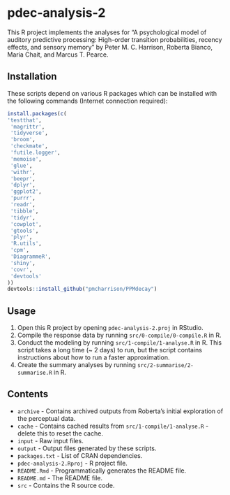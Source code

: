 
<!-- README.md is generated from README.Rmd. Please edit that file -->

# pdec-analysis-2

This R project implements the analyses for “A psychological model of
auditory predictive processing: High-order transition probabilities,
recency effects, and sensory memory” by Peter M. C. Harrison, Roberta
Bianco, Maria Chait, and Marcus T. Pearce.

## Installation

These scripts depend on various R packages which can be installed with
the following commands (Internet connection required):

``` r
install.packages(c(
'testthat',
 'magrittr',
 'tidyverse',
 'broom',
 'checkmate',
 'futile.logger',
 'memoise',
 'glue',
 'withr',
 'beepr',
 'dplyr',
 'ggplot2',
 'purrr',
 'readr',
 'tibble',
 'tidyr',
 'cowplot',
 'gtools',
 'plyr',
 'R.utils',
 'cpm',
 'DiagrammeR',
 'shiny',
 'covr',
 'devtools'
))
devtools::install_github("pmcharrison/PPMdecay")
```

## Usage

1)  Open this R project by opening `pdec-analysis-2.proj` in RStudio.
2)  Compile the response data by running `src/0-compile/0-compile.R` in
    R.
3)  Conduct the modeling by running `src/1-compile/1-analyse.R` in R.
    This script takes a long time (\~ 2 days) to run, but the script
    contains instructions about how to run a faster approximation.
4)  Create the summary analyses by running
    `src/2-summarise/2-summarise.R` in R.

## Contents

  - `archive` - Contains archived outputs from Roberta’s initial
    exploration of the perceptual data.
  - `cache` - Contains cached results from `src/1-compile/1-analyse.R` -
    delete this to reset the cache.
  - `input` - Raw input files.
  - `output` - Output files generated by these scripts.
  - `packages.txt` - List of CRAN dependencies.
  - `pdec-analysis-2.Rproj` - R project file.
  - `README.Rmd` - Programmatically generates the README file.
  - `README.md` - The README file.
  - `src` - Contains the R source code.
